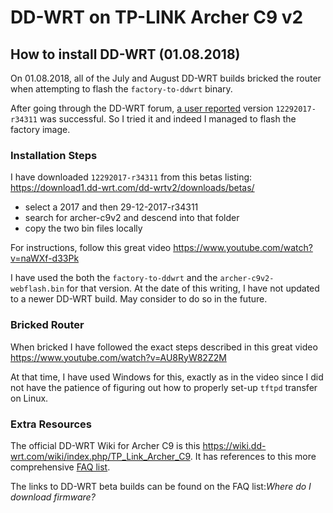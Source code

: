 # DD-WRT on TP-LINK Archer C9 v2

## How to install DD-WRT (01.08.2018)

On 01.08.2018, all of the July and August DD-WRT builds bricked the router when attempting to flash the `factory-to-ddwrt` binary.

After going through the DD-WRT forum, [a user reported](https://forum.dd-wrt.com/phpBB2/viewtopic.php?p=1139729#1139729) version `12292017-r34311` was successful. So I tried it and indeed I managed to flash the factory image.

### Installation Steps

I have downloaded `12292017-r34311` from this betas listing: 
https://download1.dd-wrt.com/dd-wrtv2/downloads/betas/
* select a 2017 and then 29-12-2017-r34311
* search for archer-c9v2 and descend into that folder
* copy the two bin files locally

For instructions, follow this great video https://www.youtube.com/watch?v=naWXf-d33Pk

I have used the both the `factory-to-ddwrt` and the `archer-c9v2-webflash.bin` for that version. At the date of this writing, I have not updated to a newer DD-WRT build. May consider to do so in the future.


### Bricked Router

When bricked I have followed the exact steps described in this great video https://www.youtube.com/watch?v=AU8RyW82Z2M  

At that time, I have used Windows for this, exactly as in the video since I did not have the patience of figuring out how to properly set-up `tftpd` transfer on Linux. 


### Extra Resources

The official DD-WRT Wiki for Archer C9 is this https://wiki.dd-wrt.com/wiki/index.php/TP_Link_Archer_C9. It has references to this more comprehensive [FAQ list](https://wiki.dd-wrt.com/wiki/index.php/Index:FAQ#Where_do_I_download_firmware.3F).

The links to DD-WRT beta builds can be found on the FAQ list:_Where do I download firmware?_ 